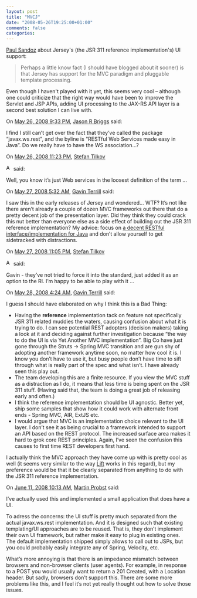 ```yaml
---
layout: post
title: "MVCJ"
date: "2008-05-26T19:25:00+01:00"
comments: false
categories: 
---
```


<p><a href="http://blogs.sun.com/sandoz/entry/mvcj">Paul Sandoz</a> about Jersey's (the JSR 311 reference implementation's) UI support:</p>

<blockquote>
<p>Perhaps a little know fact (I should have blogged about it sooner) is that Jersey has support for the MVC paradigm and pluggable template processing.</p>
</blockquote>

<p>Even though I haven't played with it yet, this seems very cool – although one could criticize that the right way would have been to improve the Servlet and JSP APIs, adding UI processing to the JAX-RS API layer is a second best solution I can live with. </p>

<section class="comments">



<div class="comment" id="comment-1720">
On <a href="#comment-1720" title="Permalink to this comment">May 26, 2008  9:33 PM</a>, <a href="http://www.briggs.net.nz/log" title="http://www.briggs.net.nz/log" rel="nofollow">Jason R Briggs</a>
said:
<p>I find I still can&#8217;t get over the fact that they&#8217;ve called the package &#8220;javax.ws.rest&#8221;, and the byline is &#8220;RESTful Web Services made easy in Java&#8221;.  Do we really have to have the WS association&#8230;?</p>


<div class="comment" id="comment-1721">
On <a href="#comment-1721" title="Permalink to this comment">May 26, 2008 11:23 PM</a>, <a href="/blog/st/">Stefan Tilkov</a>

<a href="/blog/st/" class="commenter-profile"><img src="/mt4/mt-static/images/comment/mt_logo.png" height="16" alt="Author Profile Page" width="16" /></a>
said:
<p>Well, you know it&#8217;s just Web services in the loosest definition of the term &#8230; </p>


<div class="comment" id="comment-1723">
On <a href="#comment-1723" title="Permalink to this comment">May 27, 2008  5:32 AM</a>, <a href="http://fishdujour.typepad.com" title="http://fishdujour.typepad.com" rel="nofollow">Gavin Terrill</a>
said:
<p>I saw this in the early releases of Jersey and wondered&#8230; WTF? It&#8217;s not like there aren&#8217;t already a couple of dozen MVC frameworks out there that do a pretty decent job of the presentation layer. Did they think they could crack this nut better than everyone else as a side effect of building out the JSR 311 reference implementation? My advice: focus on <a href="http://fishdujour.typepad.com/blog/2007/02/where_is_the_re.html" rel="nofollow">a decent RESTful interface/implementation for Java</a> and don&#8217;t allow yourself to get sidetracked with distractions.</p>


<div class="comment" id="comment-1724">
On <a href="#comment-1724" title="Permalink to this comment">May 27, 2008 11:05 PM</a>, <a href="/blog/st/">Stefan Tilkov</a>

<a href="/blog/st/" class="commenter-profile"><img src="/mt4/mt-static/images/comment/mt_logo.png" height="16" alt="Author Profile Page" width="16" /></a>
said:
<p>Gavin - they&#8217;ve not tried to force it into the standard, just added it as an option to the RI. I&#8217;m happy to be able to play with it &#8230;</p>


<div class="comment" id="comment-1725">
On <a href="#comment-1725" title="Permalink to this comment">May 28, 2008  4:24 AM</a>, <a href="http://fishdujour.typepad.com" title="http://fishdujour.typepad.com" rel="nofollow">Gavin Terrill</a>
said:
<p>I guess I should have elaborated on why I think this is a Bad Thing:</p>

<ul>
<li>Having the <b>reference</b> implementation tack on feature not specifically JSR 311 related muddies the waters, causing confusion about what it is trying to do. I can see potential REST adopters (decision makers) taking a look at it and deciding against further investigation because &#8220;the way to do the UI is via Yet Another MVC implementation&#8221;. Big Co have just gone through the Struts -> Spring MVC transition and are gun shy of adopting another framework anytime soon, no matter how cool it is. I know you don&#8217;t have to use it, but busy people don&#8217;t have time to sift through what is really part of the spec and what isn&#8217;t. I have already seen this play out.</li>
<li>The team developing this are a finite resource. If you view the MVC stuff as a distraction as I do, it means that less time is being spent on the JSR 311 stuff. (Having said that, the team is doing a great job of releasing early and often.)</li>
<li>I think the reference implementation should be UI agnostic. Better yet, ship some samples that show how it could work with alternate front ends - Spring MVC, AIR, ExtJS etc.</li>
<li>I would argue that MVC is an implementation choice relevant to the UI layer. I don&#8217;t see it as being crucial to a framework intended to support an API based on the REST protocol. The increased surface area makes it hard to grok core REST principles. Again, I&#8217;ve seen the confusion this causes to first time REST developers first hand.</li>
</ul>

<p>I actually think the MVC approach they have come up with is pretty cool as well (it seems very similar to the way <a href="http://liftweb.net/index.php/Lift_View_First" rel="nofollow">Lift</a> works in this regard), but my preference would be that it be clearly separated from anything to do with the JSR 311 reference implementation.</p>


<div class="comment" id="comment-1739">
On <a href="#comment-1739" title="Permalink to this comment">June 11, 2008 10:13 AM</a>, <a href="http://www.martin-probst.com" title="http://www.martin-probst.com" rel="nofollow">Martin Probst</a>
said:
<p>I&#8217;ve actually used this and implemented a small application that does have a UI.</p>

<p>To adress the concerns: the UI stuff is pretty much separated from the actual javax.ws.rest implementation. And it is designed such that existing templating/UI approaches are to be reused. That is, they don&#8217;t implement their own UI framework, but rather make it easy to plug in existing ones. The default implementation shipped simply allows to call out to JSPs, but you could probably easily integrate any of Spring, Velocity, etc.</p>

<p>What&#8217;s more annoying is that there is an impedance mismatch between browsers and non-browser clients (user agents). For example, in response to a POST you would usually want to return a 201 Created, with a Location header. But sadly, browsers don&#8217;t support this. There are some more problems like this, and I feel it&#8217;s not yet really thought out how to solve those issues.</p>


</section>

